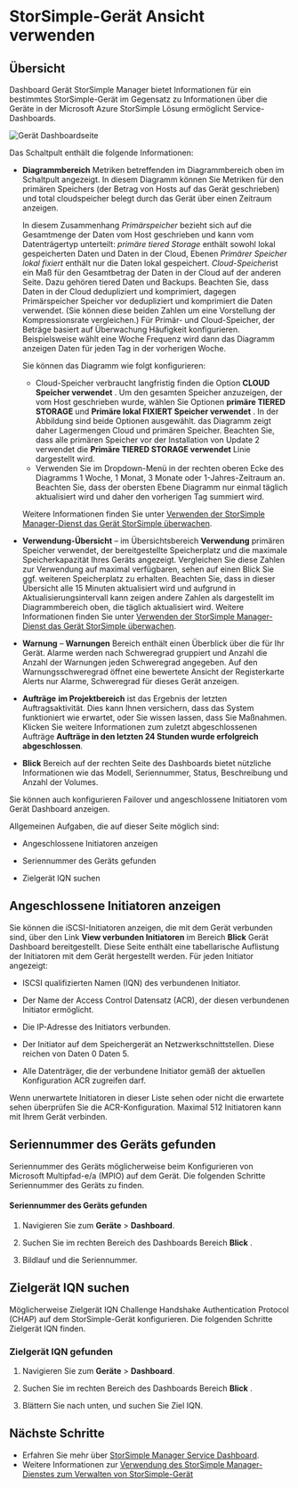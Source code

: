 <properties
   pageTitle="StorSimple Manager Gerät Dashboard verwenden | Microsoft Azure"
   description="Beschreibt StorSimple Manager Service Gerät Dashboard und speichermetriken und angeschlossenen Initiatoren und suchen und der IQN verwenden."
   services="storsimple"
   documentationCenter="NA"
   authors="alkohli"
   manager="carmonm"
   editor="" />
<tags
   ms.service="storsimple"
   ms.devlang="NA"
   ms.topic="article"
   ms.tgt_pltfrm="NA"
   ms.workload="TBD"
   ms.date="09/21/2016"
   ms.author="alkohli" />

# <a name="use-the-storsimple-manager-device-dashboard"></a>StorSimple-Gerät Ansicht verwenden

## <a name="overview"></a>Übersicht

Dashboard Gerät StorSimple Manager bietet Informationen für ein bestimmtes StorSimple-Gerät im Gegensatz zu Informationen über die Geräte in der Microsoft Azure StorSimple Lösung ermöglicht Service-Dashboards.

![Gerät Dashboardseite](./media/storsimple-device-dashboard/StorSimple_DeviceDashbaord1M.png)

Das Schaltpult enthält die folgende Informationen:

- **Diagrammbereich** Metriken betreffenden im Diagrammbereich oben im Schaltpult angezeigt. In diesem Diagramm können Sie Metriken für den primären Speichers (der Betrag von Hosts auf das Gerät geschrieben) und total cloudspeicher belegt durch das Gerät über einen Zeitraum anzeigen.

     In diesem Zusammenhang *Primärspeicher* bezieht sich auf die Gesamtmenge der Daten vom Host geschrieben und kann vom Datenträgertyp unterteilt: *primäre tiered Storage* enthält sowohl lokal gespeicherten Daten und Daten in der Cloud, Ebenen *Primärer Speicher lokal fixiert* enthält nur die Daten lokal gespeichert. *Cloud-Speicher*ist ein Maß für den Gesamtbetrag der Daten in der Cloud auf der anderen Seite. Dazu gehören tiered Daten und Backups. Beachten Sie, dass Daten in der Cloud dedupliziert und komprimiert, dagegen Primärspeicher Speicher vor dedupliziert und komprimiert die Daten verwendet. (Sie können diese beiden Zahlen um eine Vorstellung der Kompressionsrate vergleichen.) Für Primär- und Cloud-Speicher, der Beträge basiert auf Überwachung Häufigkeit konfigurieren. Beispielsweise wählt eine Woche Frequenz wird dann das Diagramm anzeigen Daten für jeden Tag in der vorherigen Woche.

     Sie können das Diagramm wie folgt konfigurieren:

     - Cloud-Speicher verbraucht langfristig finden die Option **CLOUD Speicher verwendet** . Um den gesamten Speicher anzuzeigen, der vom Host geschrieben wurde, wählen Sie Optionen **primäre TIERED STORAGE** und **Primäre lokal FIXIERT Speicher verwendet** . In der Abbildung sind beide Optionen ausgewählt. das Diagramm zeigt daher Lagermengen Cloud und primären Speicher. Beachten Sie, dass alle primären Speicher vor der Installation von Update 2 verwendet die **Primäre TIERED STORAGE verwendet** Linie dargestellt wird.
     - Verwenden Sie im Dropdown-Menü in der rechten oberen Ecke des Diagramms 1 Woche, 1 Monat, 3 Monate oder 1-Jahres-Zeitraum an. Beachten Sie, dass der obersten Ebene Diagramm nur einmal täglich aktualisiert wird und daher den vorherigen Tag summiert wird.

     Weitere Informationen finden Sie unter [Verwenden der StorSimple Manager-Dienst das Gerät StorSimple überwachen](storsimple-monitor-device.md).

- **Verwendung-Übersicht** – im Übersichtsbereich **Verwendung** primären Speicher verwendet, der bereitgestellte Speicherplatz und die maximale Speicherkapazität Ihres Geräts angezeigt. Vergleichen Sie diese Zahlen zur Verwendung auf maximal verfügbaren, sehen auf einen Blick Sie ggf. weiteren Speicherplatz zu erhalten. Beachten Sie, dass in dieser Übersicht alle 15 Minuten aktualisiert wird und aufgrund in Aktualisierungsintervall kann zeigen andere Zahlen als dargestellt im Diagrammbereich oben, die täglich aktualisiert wird. Weitere Informationen finden Sie unter [Verwenden der StorSimple Manager-Dienst das Gerät StorSimple überwachen](storsimple-monitor-device.md).


- **Warnung** – **Warnungen** Bereich enthält einen Überblick über die für Ihr Gerät. Alarme werden nach Schweregrad gruppiert und Anzahl die Anzahl der Warnungen jeden Schweregrad angegeben. Auf den Warnungsschweregrad öffnet eine bewertete Ansicht der Registerkarte Alerts nur Alarme, Schweregrad für dieses Gerät anzeigen.

- **Aufträge** **im Projektbereich** ist das Ergebnis der letzten Auftragsaktivität. Dies kann Ihnen versichern, dass das System funktioniert wie erwartet, oder Sie wissen lassen, dass Sie Maßnahmen. Klicken Sie weitere Informationen zum zuletzt abgeschlossenen Aufträge **Aufträge in den letzten 24 Stunden wurde erfolgreich abgeschlossen**.

- **Blick** Bereich auf der rechten Seite des Dashboards bietet nützliche Informationen wie das Modell, Seriennummer, Status, Beschreibung und Anzahl der Volumes.

Sie können auch konfigurieren Failover und angeschlossene Initiatoren vom Gerät Dashboard anzeigen.

Allgemeinen Aufgaben, die auf dieser Seite möglich sind:

- Angeschlossene Initiatoren anzeigen

- Seriennummer des Geräts gefunden

- Zielgerät IQN suchen

## <a name="view-connected-initiators"></a>Angeschlossene Initiatoren anzeigen

Sie können die iSCSI-Initiatoren anzeigen, die mit dem Gerät verbunden sind, über den Link **View verbunden Initiatoren** im Bereich **Blick** Gerät Dashboard bereitgestellt. Diese Seite enthält eine tabellarische Auflistung der Initiatoren mit dem Gerät hergestellt werden. Für jeden Initiator angezeigt:

- ISCSI qualifizierten Namen (IQN) des verbundenen Initiator.

- Der Name der Access Control Datensatz (ACR), der diesen verbundenen Initiator ermöglicht.

- Die IP-Adresse des Initiators verbunden.

- Der Initiator auf dem Speichergerät an Netzwerkschnittstellen. Diese reichen von Daten 0 Daten 5.

- Alle Datenträger, die der verbundene Initiator gemäß der aktuellen Konfiguration ACR zugreifen darf.

Wenn unerwartete Initiatoren in dieser Liste sehen oder nicht die erwartete sehen überprüfen Sie die ACR-Konfiguration. Maximal 512 Initiatoren kann mit Ihrem Gerät verbinden.

## <a name="find-the-device-serial-number"></a>Seriennummer des Geräts gefunden

Seriennummer des Geräts möglicherweise beim Konfigurieren von Microsoft Multipfad-e/a (MPIO) auf dem Gerät. Die folgenden Schritte Seriennummer des Geräts zu finden.

#### <a name="to-find-the-device-serial-number"></a>Seriennummer des Geräts gefunden

1. Navigieren Sie zum **Geräte** > **Dashboard**.

2. Suchen Sie im rechten Bereich des Dashboards Bereich **Blick** .

3. Bildlauf und die Seriennummer.

## <a name="find-the-device-target-iqn"></a>Zielgerät IQN suchen

Möglicherweise Zielgerät IQN Challenge Handshake Authentication Protocol (CHAP) auf dem StorSimple-Gerät konfigurieren. Die folgenden Schritte Zielgerät IQN finden.

### <a name="to-find-the-device-target-iqn"></a>Zielgerät IQN gefunden

1. Navigieren Sie zum **Geräte** > **Dashboard**.

1. Suchen Sie im rechten Bereich des Dashboards Bereich **Blick** .

1. Blättern Sie nach unten, und suchen Sie Ziel IQN.

## <a name="next-steps"></a>Nächste Schritte

- Erfahren Sie mehr über [StorSimple Manager Service Dashboard](storsimple-service-dashboard.md).
- Weitere Informationen zur [Verwendung des StorSimple Manager-Dienstes zum Verwalten von StorSimple-Gerät](storsimple-manager-service-administration.md)
